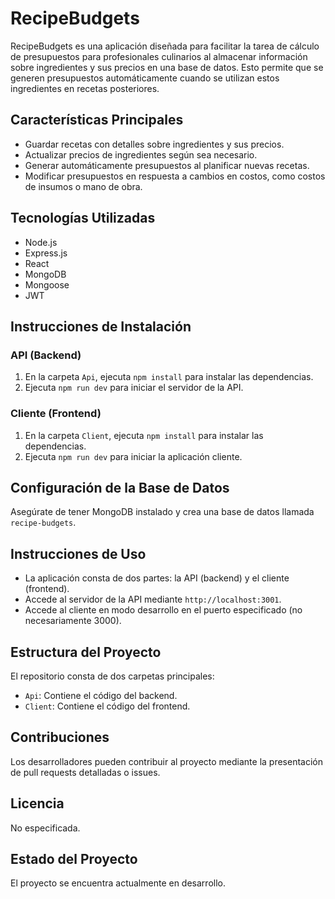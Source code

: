 # RecipeBudgets

RecipeBudgets es una aplicación diseñada para facilitar la tarea de cálculo de presupuestos para profesionales culinarios al almacenar información sobre ingredientes y sus precios en una base de datos. Esto permite que se generen presupuestos automáticamente cuando se utilizan estos ingredientes en recetas posteriores.

## Características Principales

- Guardar recetas con detalles sobre ingredientes y sus precios.
- Actualizar precios de ingredientes según sea necesario.
- Generar automáticamente presupuestos al planificar nuevas recetas.
- Modificar presupuestos en respuesta a cambios en costos, como costos de insumos o mano de obra.

## Tecnologías Utilizadas

- Node.js
- Express.js
- React
- MongoDB
- Mongoose
- JWT

## Instrucciones de Instalación

### API (Backend)

1. En la carpeta `Api`, ejecuta `npm install` para instalar las dependencias.
2. Ejecuta `npm run dev` para iniciar el servidor de la API.

### Cliente (Frontend)

1. En la carpeta `Client`, ejecuta `npm install` para instalar las dependencias.
2. Ejecuta `npm run dev` para iniciar la aplicación cliente.

## Configuración de la Base de Datos

Asegúrate de tener MongoDB instalado y crea una base de datos llamada `recipe-budgets`.

## Instrucciones de Uso

- La aplicación consta de dos partes: la API (backend) y el cliente (frontend).
- Accede al servidor de la API mediante `http://localhost:3001`.
- Accede al cliente en modo desarrollo en el puerto especificado (no necesariamente 3000).

## Estructura del Proyecto

El repositorio consta de dos carpetas principales:
- `Api`: Contiene el código del backend.
- `Client`: Contiene el código del frontend.

## Contribuciones

Los desarrolladores pueden contribuir al proyecto mediante la presentación de pull requests detalladas o issues.

## Licencia

No especificada.

## Estado del Proyecto

El proyecto se encuentra actualmente en desarrollo.
